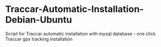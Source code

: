 # Traccar-Automatic-Installation-Debian-Ubuntu
Script for Traccar automatic installation with mysql database - one click Traccar gps tracking installation
